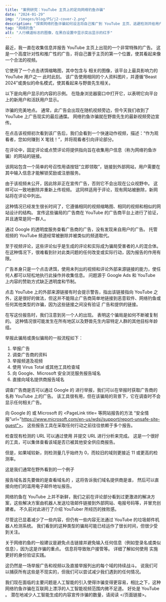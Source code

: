```yaml
---
title: "案例研究：YouTube 主页上的定向网络钓鱼诈骗"
date: "2024-01-29"
img: "/images/blog/PS/j2-cover-2.png"
description: "探索网络钓鱼诈骗如何设法将自己推广到 YouTube 主页、逃避检测并给用户带来风险。"
tag: "网络钓鱼"
alt: "人行横道标志的图像，在黑白设置中显示突出显示的红手"
---
```


最近，我一直在收集信息并报告 YouTube 主页上出现的一个非常特殊的广告。 这是一个高度针对性和推广性的广告，将自己置于主页的第一个位置，使其看起来像一个合法的视频。

它使用了一个点击诱饵缩略图，其中包含与 <PageLink title="Mr Beast" url="https://www.youtube.com/user/mrbeast6000"></PageLink> 相关的图像，该平台上最具影响力的 YouTube 用户之一 此时此刻。 该广告使用相同的个人资料图片，并遵循“Beast 2024”或类似的命名模式，使其看起来与野兽先生相关。

以下是向用户显示的内容的示例。 在隐身浏览器窗口中打开它，以表明它向平台上的新用户和活跃用户显示。

<Media source="/images/blog/PS/j2-1.png" alt="YouTube 主页在目标视频旁边显示网络钓鱼诈骗的赞助视频"></Media>

诈骗的完美地点。 通常，此广告会出现在随机视频旁边，但今天我们收到了 YouTube 上广告现实的最后通牒。 网络钓鱼诈骗就在野兽先生的最新视频旁边宣传。

在点击该视频初次看到该广告后，我们会看到一个快速动作视频，描述：“作为观看者，您如何赚到 X 笔钱！”，并将观看者引向评论部分。

<Media source="/images/blog/PS/j2-3.png" alt="YouTube 的广告报告对话框，其中包含有关广告商的信息以及报告或阻止的选项"></Media>

在评论中，固定评论或点赞评论将提供指向旨在收集用户信息（称为网络钓鱼诈骗）的网站的链接。

该网站包含一个简单的号召性用语按钮“立即领取”，链接到外部网站，用户需要在其中输入信息才能解锁奖励或注册服务。

<Media source="/images/blog/PS/j2-5.png" alt="用于诱骗用户的域名预览，并通过号召性用语诱使用户点击索取奖励"></Media>

由于该视频未公开，因此除非正在宣传广告，否则它不会出现在公众视野中。 这样可以一致地删除并重新上传视频。 这同样适用于评论，现有网站被删除，新网站将在评论中列出。

这种情况已经发生很长时间了，它遵循相同的视频缩略图、相同的视频和相似的网站设计的结构。 宣传这些骗局的广告商在 YouTube 的广告商平台上进行了验证，并且通常是同一群人。

<Media source="/images/blog/PS/j2-2.png" alt="YouTube 评论部分，广告商评论钓鱼网站的链接"></Media>

通过 Google 的透明度服务查看广告商的广告，没有发现来自用户的广告。 托管视频的 YouTube 频道经常被删除并被类似的频道取代。

至于视频评论，这些评论似乎是生成的评论和实际成为骗局受害者的人的混合体。 在这种情况下，很难看到针对此类问题的任何改变或实际行动，因为报告的作用有限。

广告本身只是一个点击诱饵，使用未列出的视频和评论外部来源链接的能力，使任何人都可以轻松地执行此操作并收集信息。 问题源于 Google Ads 和 YouTube 上内容的赞助方式缺乏透明度和节制。

点击 YouTube 上的外部来源链接有时会提示警告，指出该链接指向 YouTube 之外，这是很好的做法，但这并不能阻止广告商简单地链接到恶意软件、网络钓鱼或任何其他类型的诈骗，因为这些链接之间没有验证 广告和提供的链接。

在写这份报告时，我们注意到另一个人的出现。 表明这个骗局是如何不断被复制的。 这种情况很可能发生在所有地区以及野兽先生内容特定人群的其他目标年龄组。

<Media source="/images/blog/PS/j2-6.png" alt="YouTube 主页显示另一个在第一位置推广的网络钓鱼骗局。"></Media>

举报此骗局或类似骗局的一般流程如下：

1. 举报广告
2. 调查广告商的资料
3. 举报频道及视频
4. 使用 Virus Total 或其他工具检查域
5. 向 Google、Microsoft 安全浏览服务报告域名
6. 直接向域名提供商报告域名

调查广告商是否可以通过 Google 的 <PageLink title="Ad Transparency Service" url="https://adstransparency.google.com/?region=anywhere"></PageLink> 进行举报，我们可以在举报时获取广告商的名称 YouTube 上的广告。 该工具很有用，但在该骗局的背景下，它在调查时不会显示任何相关广告。

向 Google 的 <PageLink title="Safe Browser Report" url="https://safebrowsing.google.com/safebrowsing/report_phish/?hl=en"></PageLink> 或 Microsoft 的 <PageLink title= 等网站报告的方法 “安全情报”url="https://www.microsoft.com/en-us/wdsi/support/report-unsafe-site-guest"></PageLink>。 这些报告工具在采取任何行动之前往往依赖于多个报告。

检查现有检测的 URL 可以通过使用 <PageLink title="VirusTotal" url="https://www.virustotal.com/gui/home/url"></PageLink> 并提交 URL 进行分析来完成。 这是一个很好的工具，可以集体查看该域是否已被其他安全供应商报告。

但是，如果域较新，则检测量几乎始终为 0，而较旧的域则更接近 11 或更高的检测率。

这是我们通常在野外看到的一个例子

<Media source="/images/blog/PS/j2-4.png" alt="VirusTotal 网站显示 12 个从 Youtube 上的网络钓鱼网址中发现的检测"></Media>

报告域名首先要做的是查看域名的 <PageLink title="whois" url="https://whois.domaintools.com/"></PageLink>，这将告诉我们域名提供商是谁， 然后可以直接向他们的滥用电子邮件地址报告。

网络钓鱼在 YouTube 上并不新鲜，我们之前在评论部分看到过更激进的解决方案，这些解决方案由机器人发送垃圾邮件链接到外部网站、电报号码等，并冒充创建者。 <PageLink title="The Verge" url="https://www.theverge.com/2022/4/8/23016861/youtube-comment-spam-testing-moderation"></PageLink> 不久前对此进行了介绍 YouTuber 所经历的挫败感。

尽管这已显着减少了一些内容，但仍有一些内容无法通过 YouTube 的垃圾邮件机器人检测系统。 我们看到的这种类型的骗局可能已经运作了很长时间，但很少受到关注。

关于网络钓鱼的一般建议是避免点击链接并避免输入任何信息（例如登录名或类似信息），因为这是诈骗的重点。 信息将导致账户接管等。 详细了解如何使用 <PageLink title="2FA" url="https://xanzhu.com/zh/blog/2fa-protect-against-phishing-scams"></PageLink> 实施更好的身份验证实践。

这仍然是一场举报广告和视频以及直接举报列出的每个域的持续战斗。 说我们可以捕获所有这些是不现实的，但我们可以尝试减少我们遇到的任何情况。

我们现在面临的主要问题是人工智能的引入使得诈骗变得更容易，相比之下，这种网络钓鱼诈骗在互联网上漂浮的人工智能视频范围内微不足道。 好处是 YouTube <PageLink title="investing more" url="https://www.theverge.com/2024/1/25/24050443/youtube-is-investing-heavily-in-its-ability-to -stop-ai-celebrity-scam-ads"></PageLink>。
潜在地减少人工智能生成的内容宣传诈骗的数量，请阅读 <PageLink title="404Media" url="https://www.404media.co/youtube-deletes-1-000-videos-of-celebrity- 的更多信息 ai-诈骗广告/
"></页面链接>。
